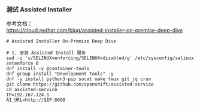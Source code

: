 ### 测试 Assisted Installer 
参考文档：<br>
https://cloud.redhat.com/blog/assisted-installer-on-premise-deep-dive<br>
```
# Assisted Installer On-Premise Deep Dive

# 1. 安装 Assisted Install 服务
sed -i 's/SELINUX=enforcing/SELINUX=disabled/g' /etc/sysconfig/selinux
setenforce 0
dnf install -y @container-tools
dnf group install "Development Tools" -y
dnf -y install python3-pip socat make tmux git jq crun
git clone https://github.com/openshift/assisted-service
cd assisted-service
IP=192.167.124.1
AI_URL=http://$IP:8090
```